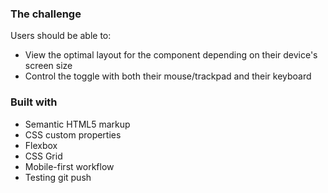 
### The challenge

Users should be able to:

- View the optimal layout for the component depending on their device's screen size
- Control the toggle with both their mouse/trackpad and their keyboard


### Built with

- Semantic HTML5 markup
- CSS custom properties
- Flexbox
- CSS Grid
- Mobile-first workflow 
- Testing git push



